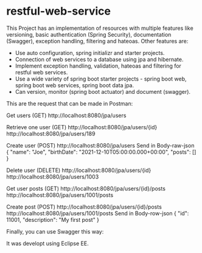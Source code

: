 # restful-web-service

This Project has an implementation of resources with multiple features like versioning, basic authentication (Spring Security), documentation (Swagger), exception handling, filtering and hateoas. Other features are:
-	Use auto configuration, spring initializr and starter projects.
-	Connection of web services to a database using jpa and hibernate.
-	Implement exception handling, validation, hateoas and filtering for restful web services.
-	Use a wide variety of spring boot starter projects - spring boot web, spring boot web services, spring boot data jpa.
-	Can version, monitor (spring boot actuator) and document (swagger).

This are the request that can be made in Postman:

Get users (GET)
http://localhost:8080/jpa/users

Retrieve one user (GET)
http://localhost:8080/jpa/users/{id}
http://localhost:8080/jpa/users/189

Create user (POST)
http://localhost:8080/jpa/users
Send in Body-raw-json
  {
    "name": "Joe",
    "birthDate": "2021-12-10T05:00:00.000+00:00",
    "posts": []
  } 

Delete user (DELETE)
http://localhost:8080/jpa/users/{id}
http://localhost:8080/jpa/users/1003

Get user posts (GET)
http://localhost:8080/jpa/users/{id}/posts
http://localhost:8080/jpa/users/1001/posts

Create post (POST)
http://localhost:8080/jpa/users/{id}/posts
http://localhost:8080/jpa/users/1001/posts
Send in Body-row-json
  {
    "id": 11001,
    "description": "My first post"
  }     

Finally, you can use Swagger this way:

It was developt using Eclipse EE.
